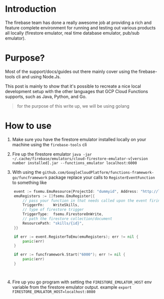 # Introduction
The firebase team has done a really awesome job at providing a rich and feature complete environment for running and testing out various products all locally (firestore emulator, real time database emulator, pub/sub emulator).

# Purpose?
Most of the support/docs/guides out there mainly cover using the firebase-tools cli and using Node.Js.
 
This post is mainly to show that it's possible to recreate a nice local development setup with the other languages that GCP Cloud Functions supports, such as Java, Python, and Go.

> for the purpose of this write up, we will be using golang


# How to use

1. Make sure you have the firestore emulator installed locally on your machine using the `firebase-tools` cli

2. Fire up the firestore emulator `java -jar ~/.cache/firebase/emulators/cloud-firestore-emulator-v[version number installed].jar --functions_emulator localhost:6000`

3. With using the `github.com/GoogleCloudPlatform/functions-framework-go/funcframework` package replace your calls to `RegisterEventFunction` to something like 

```go
	event := fsemu.EmuResource{ProjectId: "dummyid", Address: "http://localhost:8080"}
	emuRegisters := []fsemu.EmuRegister{{
        // pass your function in that needs called upon the event firing
		TriggerFn:    WriteSkills,
        // type of firestore trigger
		TriggerType:  fsemu.FirestoreOnWrite,
        // path the firestore collection/document
		ResourcePath: "skills/{id}",
	}}

	if err := event.RegisterToEmu(emuRegisters); err != nil {
		panic(err)
	}

	if err := funcframework.Start("6000"); err != nil {
		panic(err)
	}

	
```

4. Fire up you go program with setting the `FIRESTORE_EMULATOR_HOST` env variable from the firestore emulator output. example `export FIRESTORE_EMULATOR_HOST=localhost:8080`




 
